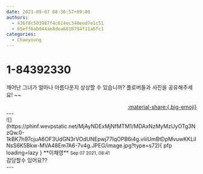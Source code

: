 ```yaml
---
date: 2021-09-07 08:36:57+09:00
authors:
  - 436f8c503987f4c614ec340eed7e1c51
  - 65eff6ab044ae8dea6816794f11a6fc1
categories:
  - Chaeyoung
---
```


# 1-84392330

<div class="post-container" markdown="1">
<div class="content-container md-sidebar__scrollwrap" markdown="1">

깨어난 그녀가 얼마나 아름다운지 상상할 수 있습니까?  플로버들과 사진을 공유해주세요!  ~~

</div>
</div>

<div style="text-align: right;" markdown="1">
<a href="https://weverse.io/fromis9/fanpost/1-84392330" style="text-align: right;">:material-share:{.big-emoji}</a>
</div>
---

<div class="comments-container md-sidebar__scrollwrap" markdown="1">
<div class="comment" markdown="1">
<div class='id-container' markdown="1">
![](https://phinf.wevpstatic.net/MjAyNDExMjNfMTM1/MDAxNzMyMzUyOTg3NzQw.0-1kBK7h97cjuA6OF3UdGN3rVOdUNEpwj77IqOPB6i4g.vliiUmBtDpMvuwKKLiINsS6K5Bkw-MVA48Em7A6-7v4g.JPEG/image.jpg?type=s72){ pfp loading=lazy }
**<span class="artist">이채영</span>** <small>Sep 07 2021, 08:41</small><br>
</div>
<div class='comment-body' markdown="1">
감당할수 있어요??
</div>
</div>
</div>
---
